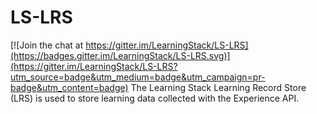 # LS-LRS

[![Join the chat at https://gitter.im/LearningStack/LS-LRS](https://badges.gitter.im/LearningStack/LS-LRS.svg)](https://gitter.im/LearningStack/LS-LRS?utm_source=badge&utm_medium=badge&utm_campaign=pr-badge&utm_content=badge)
The Learning Stack Learning Record Store (LRS) is used to store learning data collected with the Experience API.
